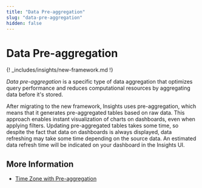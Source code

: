 ```yaml
---
title: "Data Pre-aggregation"
slug: "data-pre-aggregation"
hidden: false
---
```


# Data Pre-aggregation

{! _includes/insights/new-framework.md !}

_Data pre-aggregation_ is a specific type of data aggregation that optimizes query performance and reduces computational resources by aggregating data before it's stored.

After migrating to the new framework, Insights uses pre-aggregation,
which means that it generates pre-aggregated tables based on raw data.
This approach enables instant visualization of charts on dashboards, even when applying filters.
Updating pre-aggregated tables takes some time, so despite the fact that data on dashboards is always displayed,
data refreshing may take some time depending on the source data.
An estimated data refresh time will be indicated on your dashboard in the Insights UI.

## More Information

- [Time Zone with Pre-aggregation](time-zone-with-pre-aggregation.md)
